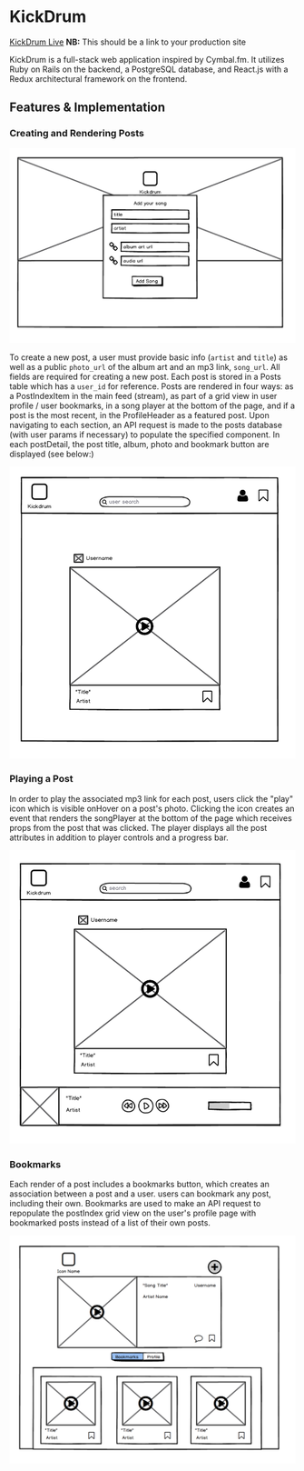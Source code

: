 # KickDrum

[KickDrum Live][heroku] **NB:** This should be a link to your production site

[heroku]: https://kick-drum.herokuapp.com

KickDrum is a full-stack web application inspired by Cymbal.fm.  It utilizes Ruby on Rails on the backend, a PostgreSQL database, and React.js with a Redux architectural framework on the frontend.  

## Features & Implementation



### Creating and Rendering Posts



  ![image of post-form](wireframes/Create.png)

  To create a new post, a user must provide basic info (`artist` and `title`) as well as a public `photo_url` of the album art and an mp3 link, `song_url`. All fields are required for creating a new post. Each post is stored in a Posts table which has a `user_id` for reference. Posts are rendered in four ways: as a PostIndexItem in the main feed (stream), as part of a grid view in user profile / user bookmarks, in a song player at the bottom of the page, and if a post is the most recent, in the ProfileHeader as a featured post. Upon navigating to each section, an API request is made to the posts database (with user params if necessary) to populate the specified component. In each postDetail, the post title, album, photo and bookmark button are displayed (see below:)

  ![image of postIndexItem](wireframes/Feed.png)


### Playing a Post

  In order to play the associated mp3 link for each post, users click the "play" icon which is visible onHover on a post's photo. Clicking the icon creates an event that renders the songPlayer at the bottom of the page which receives props from the post that was clicked. The player displays all the post attributes in addition to player controls and a progress bar.

  ![image of player at bottom of page](wireframes/Player.png)


### Bookmarks

Each render of a post includes a bookmarks button, which creates an association between a post and a user. users can bookmark any post, including their own. Bookmarks are used to make an API request to repopulate the postIndex grid view on the user's profile page with bookmarked posts instead of a list of their own posts.

![image of profile with bookmarks tab](wireframes/Profile.png)
